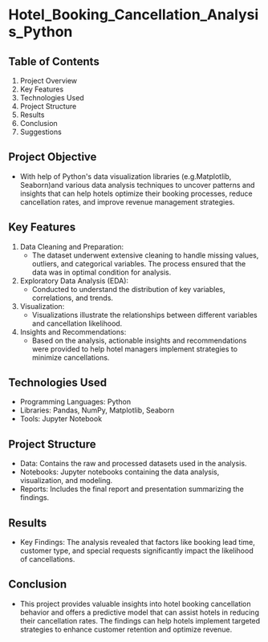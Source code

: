 # Hotel_Booking_Cancellation_Analysis_Python

## Table of Contents
1. Project Overview
2. Key Features
3. Technologies Used
4. Project Structure
5. Results
6. Conclusion
7. Suggestions

## Project Objective
- With help of Python's data visualization libraries (e.g.Matplotlib, Seaborn)and various data analysis techniques to uncover patterns and insights that can help 
  hotels optimize their booking processes, reduce cancellation rates, and improve revenue management strategies.
  
## Key Features
1. Data Cleaning and Preparation:
   - The dataset underwent extensive cleaning to handle missing values, outliers, and categorical variables. The process ensured that the data was in optimal 
     condition for analysis.
2. Exploratory Data Analysis (EDA):
   - Conducted to understand the distribution of key variables, correlations, and trends.
3. Visualization: 
   - Visualizations illustrate the relationships between different variables and cancellation likelihood.
4. Insights and Recommendations:
   - Based on the analysis, actionable insights and recommendations were provided to help hotel managers implement strategies to minimize cancellations.

## Technologies Used
-  Programming Languages: Python
-  Libraries: Pandas, NumPy, Matplotlib, Seaborn
-  Tools: Jupyter Notebook

## Project Structure
-  Data: Contains the raw and processed datasets used in the analysis.
-  Notebooks: Jupyter notebooks containing the data analysis, visualization, and modeling.
-  Reports: Includes the final report and presentation summarizing the findings.

## Results
-  Key Findings: The analysis revealed that factors like booking lead time, customer type, and special requests significantly impact the likelihood of 
   cancellations.

## Conclusion
-  This project provides valuable insights into hotel booking cancellation behavior and offers a predictive model that can assist hotels in reducing their 
   cancellation rates. The findings can help hotels implement targeted strategies to enhance customer retention and optimize revenue.
   





